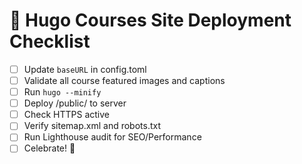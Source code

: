 # 🚀 Hugo Courses Site Deployment Checklist

- [ ] Update `baseURL` in config.toml
- [ ] Validate all course featured images and captions
- [ ] Run `hugo --minify`
- [ ] Deploy /public/ to server
- [ ] Check HTTPS active
- [ ] Verify sitemap.xml and robots.txt
- [ ] Run Lighthouse audit for SEO/Performance
- [ ] Celebrate! 🎉
